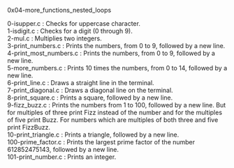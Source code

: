 0x04-more_functions_nested_loops

0-isupper.c : Checks for uppercase character.\
1-isdigit.c : Checks for a digit (0 through 9).\
2-mul.c : Multiplies two integers.\
3-print_numbers.c : Prints the numbers, from 0 to 9, followed by a new line.\
4-print_most_numbers.c : Prints the numbers, from 0 to 9, followed by a new line.\
5-more_numbers.c : Prints 10 times the numbers, from 0 to 14, followed by a new line.\
6-print_line.c : Draws a straight line in the terminal.\
7-print_diagonal.c : Draws a diagonal line on the terminal.\
8-print_square.c : Prints a square, followed by a new line.\
9-fizz_buzz.c : Prints the numbers from 1 to 100, followed by a new line. But for multiples of three print Fizz instead of the number and for the multiples of five print Buzz. For numbers which are multiples of both three and five print FizzBuzz.\
10-print_triangle.c : Prints a triangle, followed by a new line.\
100-prime_factor.c : Prints the largest prime factor of the number 612852475143, followed by a new line.\
101-print_number.c : Prints an integer.

